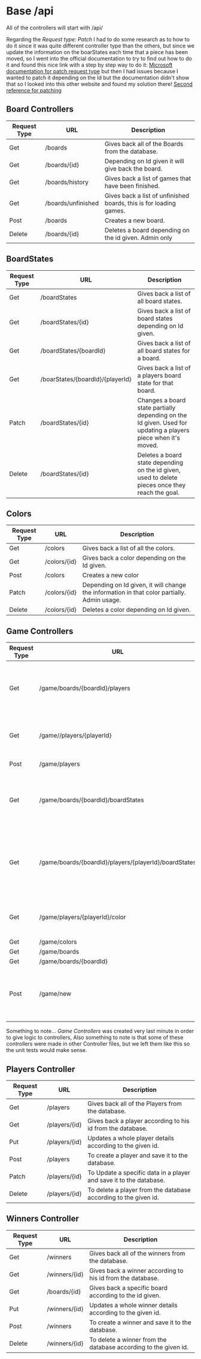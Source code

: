 # Base /api
All of the controllers will start with /api/

Regarding the *Request type: Patch* I had to do some research as to how to do it since it was quite different controller type than the others, but since we update the information on the boarStates each time that a piece has been moved, so I went into the official documentation to try to find out how to do it and found this nice link with a step by step way to do it:  [Microsoft documentation for patch request type](https://docs.microsoft.com/en-us/aspnet/core/web-api/jsonpatch?view=aspnetcore-5.0)
but then I had issues because I wanted to patch it depending on the Id but the documentation didn't show that so I looked into this other website and found my solution there!
[Second reference for patching](https://www.roundthecode.com/dotnet/asp-net-core-web-api/asp-net-core-api-how-to-perform-partial-update-using-http-patch)

## Board Controllers
Request Type | URL | Description
------------ | --- | -----------
| Get | /boards | Gives back all of the Boards from the database. |
| Get | /boards/{id} | Depending on Id given it will give back the board. |
| Get | /boards/history | Gives back a list of games that have been finished. |
| Get | /boards/unfinished | Gives back a list of unfinished boards, this is for loading games. |
| Post | /boards | Creates a new board. |
| Delete | /boards/{id} | Deletes a board depending on the id given. Admin only |

## BoardStates
Request Type | URL | Description
------------ | --- | -----------
| Get | /boardStates | Gives back a list of all board states. |
| Get | /boardStates/{id} | Gives back a list of board states depending on Id given. |
| Get | /boardStates/{boardId} | Gives back a list of all board states for a board. |
| Get | /boarStates/{boardId}/{playerId} | Gives back a list of a players board state for that board. |
| Patch | /boardStates/{id} | Changes a board state partially depending on the Id given. Used for updating a players piece when it's moved. |
| Delete | /boardStates/{id} | Deletes a board state depending on the id given, used to delete pieces once they reach the goal. |

## Colors
Request Type | URL | Description
------------ | --- | -----------
| Get | /colors | Gives back a list of all the colors. |
| Get | /colors/{id} | Gives back a color depending on the Id given. |
| Post | /colors | Creates a new color |
| Patch | /colors/{id} | Depending on Id given, it will change the information in that color partially. Admin usage. |
| Delete | /colors/{id} | Deletes a color depending on Id given. |

## Game Controllers
Request Type | URL | Description
------------ | --- | -----------
| Get | /game/boards/{boardId}/players | You give it a board Id, and you get back a list of players for that board |
| Get | /game//players/{playerId} | Gives back a player, depending on the Id given. |
| Post | /game/players | Creates a new player. |
| Get | /game/boards/{boardId}/boardStates | Gives back a list of all boardStates of a game, according to the boardId. |
| Get | /game/boards/{boardId}/players/{playerId}/boardStates | According to the boardId and playerId given it will give back the pieces for that player. |
| Get | /game/players/{playerId}/color | Gives back the color that the player with that Id has. |
| Get | /game/colors |
| Get | /game/boards |
| Get | /game/boards/{boardId} |
| Post | /game/new | Creates a new game, so 4 boardStates per person, and a board. |

Something to note... *Game Controllers* was created very last minute in order to give logic to controllers, Also something to note is that some of these controllers were made in other Controller files, but we left them like this so the unit tests would make sense. 

## Players Controller
Request Type | URL | Description
------------ | --- | -----------
| Get    | /players         | Gives back all of the Players from the database.                   |
| Get    | /players/{id}    | Gives back a player according to his id from the database.         |
| Put    | /players/{id}    | Updates a whole player details according to the given id.          |
| Post   | /players         | To create a player and save it to the database.                    |
| Patch  | /players/{id}    | To Update a specific data in a player and save it to the database. |
| Delete | /players/{id}    | To delete a player from the database according to the given id.    |

## Winners Controller
Request Type | URL | Description
------------ | --- | -----------
| Get    | /winners         | Gives back all of the winners from the database.                   |
| Get    | /winners/{id}    | Gives back a winner according to his id from the database.         |
| Get    | /boards/{id}     | Gives back a specific board according to the id given.             |
| Put    | /winners/{id}    | Updates a whole winner details according to the given id.          |
| Post   | /winners         | To create a winner and save it to the database.                    |
| Delete | /winners/{id}    | To delete a winner from the database according to the given id.    |

